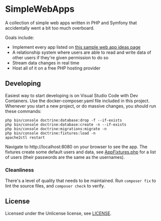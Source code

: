 # SimpleWebApps

A collection of simple web apps written in PHP and Symfony that accidentally went a bit too much overboard.

Goals include:
* Implement every app listed on [this sample web app ideas page](https://flaviocopes.com/sample-app-ideas/)
* A relationship system where users are able to read and write data of other users if they're given permission to do so
* Stream data changes in real time
* Host all of it on a free PHP hosting provider

## Developing

Easiest way to start developing is on Visual Studio Code with Dev Containers. Use the docker-composer.yaml file included in this project. Whenever you start a new project, or do massive changes, you should run these commands:
```
php bin/console doctrine:database:drop -f --if-exists
php bin/console doctrine:database:create -n --if-exists
php bin/console doctrine:migrations:migrate -n
php bin/console doctrine:fixtures:load -n
apache2ctl restart
```
Navigate to http://localhost:8080 on your browser to see the app. The fixtures create some default users and data, see [AppFixtures.php](https://github.com/wooky/SimpleWebApps/blob/master/src/DataFixtures/AppFixtures.php#L47-L53) for a list of users (their passwords are the same as the usernames).

### Cleanliness

There's a level of quality that needs to be maintained. Run `composer fix` to lint the source files, and `composer check` to verify.

## License

Licensed under the Unlicense license, see [LICENSE](LICENSE).
